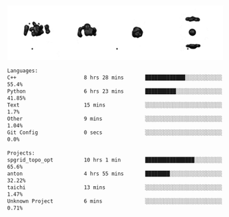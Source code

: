 ![cubes](https://github.com/imsenthur/imsenthur/blob/master/cubes.gif)

<!--START_SECTION:waka-->
```text
Languages: 
C++                      8 hrs 28 mins       █████████████░░░░░░░░░░░░   55.4% 
Python                   6 hrs 23 mins       ██████████░░░░░░░░░░░░░░░   41.85% 
Text                     15 mins             ░░░░░░░░░░░░░░░░░░░░░░░░░   1.7% 
Other                    9 mins              ░░░░░░░░░░░░░░░░░░░░░░░░░   1.04% 
Git Config               0 secs              ░░░░░░░░░░░░░░░░░░░░░░░░░   0.0%

Projects: 
spgrid_topo_opt          10 hrs 1 min        ████████████████░░░░░░░░░   65.6% 
anton                    4 hrs 55 mins       ████████░░░░░░░░░░░░░░░░░   32.22% 
taichi                   13 mins             ░░░░░░░░░░░░░░░░░░░░░░░░░   1.47% 
Unknown Project          6 mins              ░░░░░░░░░░░░░░░░░░░░░░░░░   0.71%
```


<!--END_SECTION:waka-->
